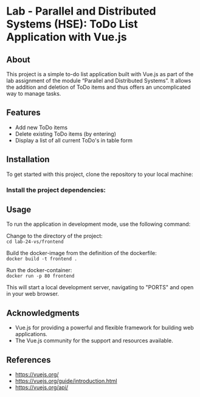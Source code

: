# Lab - Parallel and Distributed Systems (HSE): ToDo List Application with Vue.js

## About

This project is a simple to-do list application built with Vue.js as part of the lab assignment of the module “Parallel and Distributed Systems”. It allows the addition and deletion of ToDo items and thus offers an uncomplicated way to manage tasks. 

## Features

- Add new ToDo items
- Delete existing ToDo items (by entering)
- Display a list of all current ToDo's in table form

## Installation

To get started with this project, clone the repository to your local machine:

### Install the project dependencies:

## Usage
To run the application in development mode, use the following command:

Change to the directory of the project: <br />
`cd lab-24-vs/frontend`

Build the docker-image from the definition of the dockerfile: <br />
`docker build -t frontend .`

Run the docker-container: <br />
`docker run -p 80 frontend`

This will start a local development server, navigating to "PORTS" and open in your web browser.

## Acknowledgments

- Vue.js for providing a powerful and flexible framework for building web applications.
- The Vue.js community for the support and resources available.

## References

- https://vuejs.org/
- https://vuejs.org/guide/introduction.html
- https://vuejs.org/api/
